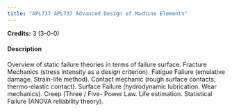 ```yaml
---
title: "APL737 APL737 Advanced Design of Machine Elements"
---
```

**Credits:** 3 (3-0-0)

#### Description
Overview of static failure theories in terms of failure surface. Fracture Mechanics (stress intensity as a design criterion). Fatigue Failure (emulative damage. Strain-life method). Contact mechanic (rough surface contacts, thermo-elastic contact). Surface Failure (hydrodynamic lubrication. Wear mechanics). Creep (Three / Five- Power Law. Life estimation. Statistical Failure (ANOVA reliability theory).